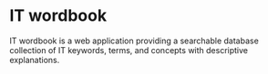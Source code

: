 # IT wordbook

IT wordbook is a web application providing a searchable database collection of IT keywords, terms, and concepts with descriptive explanations.
